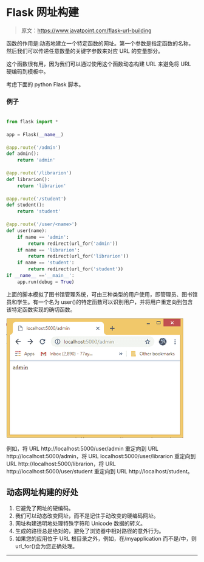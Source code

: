 # Flask 网址构建

> 原文：<https://www.javatpoint.com/flask-url-building>

函数的作用是:动态地建立一个特定函数的网址。第一个参数是指定函数的名称，然后我们可以传递任意数量的关键字参数来对应 URL 的变量部分。

这个函数很有用，因为我们可以通过使用这个函数动态构建 URL 来避免将 URL 硬编码到模板中。

考虑下面的 python Flask 脚本。

### 例子

```py

from flask import *

app = Flask(__name__)

@app.route('/admin')
def admin():
    return 'admin'

@app.route('/librarion')
def librarion():
    return 'librarion'

@app.route('/student')
def student():
    return 'student'

@app.route('/user/<name>')
def user(name):
    if name == 'admin':
        return redirect(url_for('admin'))
    if name == 'librarion':
        return redirect(url_for('librarion'))
    if name == 'student':
        return redirect(url_for('student'))
if __name__ =='__main__':
    app.run(debug = True)

```

上面的脚本模拟了图书馆管理系统，可由三种类型的用户使用，即管理员、图书馆员和学生。有一个名为 user()的特定函数可以识别用户，并将用户重定向到包含该特定函数实现的确切函数。

![Flask URL Building](img/11102337b47f74733623ea5ba917aaa1.png)

例如，将 URL http://localhost:5000/user/admin 重定向到 URL http://localhost:5000/admin，将 URL localhost:5000/user/librarion 重定向到 URL http://localhost:5000/librarion，将 URL http://localhost:5000/user/student 重定向到 URL http://localhost/student。

## 动态网址构建的好处

1.  它避免了网址的硬编码。
2.  我们可以动态改变网址，而不是记住手动改变的硬编码网址。
3.  网址构建透明地处理特殊字符和 Unicode 数据的转义。
4.  生成的路径总是绝对的，避免了浏览器中相对路径的意外行为。
5.  如果您的应用位于 URL 根目录之外，例如，在/myapplication 而不是/中，则 url_for()会为您正确处理。

* * *